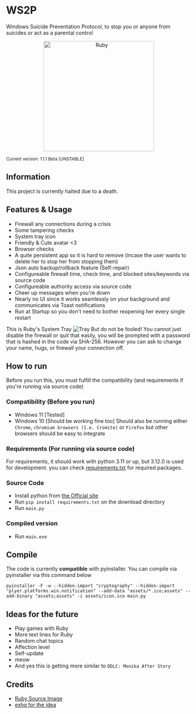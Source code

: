 # WS2P
Windows Suicide Preventation Protocol, to stop you or anyone from suicides or act as a parental control
<p align="center">
  <img width=300 height=300 src="https://github.com/Not-Baguette/WS2P/assets/94969176/3aab3df2-04aa-4567-8614-4498f8ae6683" alt="Ruby"/>
</p>

<sub>Current version: 1.1.1 Beta [UNSTABLE]</sub>
## Information
This project is currently halted due to a death.

## Features & Usage
- Firewall any connections during a crisis
- Some tampering checks
- System tray icon
- Friendly & Cute avatar <3
- Browser checks
- A quite persistent app so it is hard to remove (incase the user wants to delete her to stop her from stopping them)
- Json auto backup/rollback feature (Self-repair)
- Configureable firewall time, check time, and blocked sites/keywords via source code
- Configureable authority access via source code
- Cheer up messages when you're down
- Nearly no UI since it works seamlessly on your background and communicates via Toast notifications
- Run at Startup so you don't need to bother reopening her every single restart

This is Ruby's System Tray
![Tray](https://github.com/Not-Baguette/WS2P/assets/94969176/f42a2d1d-6185-4111-9c2f-db3e8e42586d)
But do not be fooled! You cannot just disable the firewall or quit that easily, you will be prompted with a password that is hashed in the code via SHA-256. However you can ask to change your name, hugs, or firewall your connection off.

## How to run
Before you run this, you must fulfill the compatibility (and requirements if you're running via source code)
### Compatibility (Before you run)
- Windows 11 [Tested]
- Windows 10 [Should be working fine too]
Should also be running either `Chrome`, `chromium browsers (I.e. Cromite)` or `Firefox` but other browsers should be easy to integrate

### Requirements (For running via source code)
For requirements, it should work with python 3.11 or up, but 3.12.0 is used for development. you can check [requirements.txt](https://github.com/Not-Baguette/WS2P/blob/main/requirements.txt) for required packages.

### Source Code
- Install python from [the Official site](https://www.python.org/)
- Run `pip install requirements.txt` on the download directory
- Run `main.py`

### Compiled version
- Run `main.exe`

## Compile
The code is currently **compatible** with pyinstaller. You can compile via pyinstaller via this command below
```
pyinstaller -F -w --hidden-import "cryptography" --hidden-import "plyer.platforms.win.notification" --add-data "assets/*.ico;assets" --add-binary "assets;assets" -i assets/icon.ico main.py
```

## Ideas for the future
- Play games with Ruby
- More text lines for Ruby
- Random chat topics
- Affection level
- Self-update
- meow
- And yes this is getting more similar to `DDLC: Monika After Story`

## Credits
- [Ruby Source Image](https://picrew.me/en/image_maker/494736)
- [exhq for the idea](https://github.com/MirageLink/miragedaemon/commit/410369ec6f6ef61f781dd26804a007334fff92dc)
